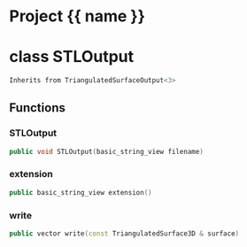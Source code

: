 <script setup>
import {useRoute} from 'vitepress'
const {path} = useRoute()
const tokens = path.split('/')
const words = tokens[2].split('-');
for (let i = 0; i < words.length; i++) {
    words[i] = words[i].charAt(0).toUpperCase() + words[i].slice(1);
    words[i] = words[i].replace('geode', 'Geode')
}
const name = words.join('-');
</script>
# Project {{ name }}

# class STLOutput


```cpp
Inherits from TriangulatedSurfaceOutput<3>
```



## Functions

### STLOutput

```cpp
public void STLOutput(basic_string_view filename)
```


### extension

```cpp
public basic_string_view extension()
```


### write

```cpp
public vector write(const TriangulatedSurface3D & surface)
```




